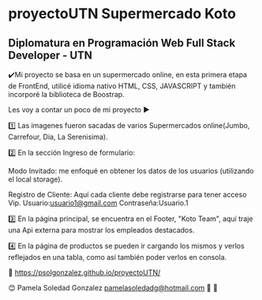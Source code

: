 # proyectoUTN Supermercado Koto

## Diplomatura en Programación Web Full Stack Developer - UTN

 :heavy_check_mark:Mi proyecto se basa en un supermercado online, en esta primera etapa de FrontEnd, utilicé idioma nativo HTML, CSS, JAVASCRIPT y también incorporé la biblioteca de Boostrap.

Les voy a contar un poco de mi proyecto	:arrow_forward:

:one: Las imagenes fueron sacadas de varios Supermercados online(Jumbo, Carrefour, Dia, La Serenisima).

:two: En la sección Ingreso de formulario:
 
Modo Invitado: me enfoqué en obtener los datos de los usuarios (utilizando el local storage).

Registro de Cliente: Aquí cada cliente debe registrarse para tener acceso Vip.
Usuario:usuario1@gmail.com
Contraseña:Usuario.1

:three: En  la página principal, se encuentra en el Footer, "Koto Team", aquí traje una Api externa para mostrar los empleados destacados.

 :four: En la página de productos se pueden ir cargando los mismos y verlos reflejados en una tabla, como así también poder verlos en consola.

:link: https://psolgonzalez.github.io/proyectoUTN/

:blush: Pamela Soledad Gonzalez
pamelasoledadg@hotmail.com  	:wave:	:wave:
